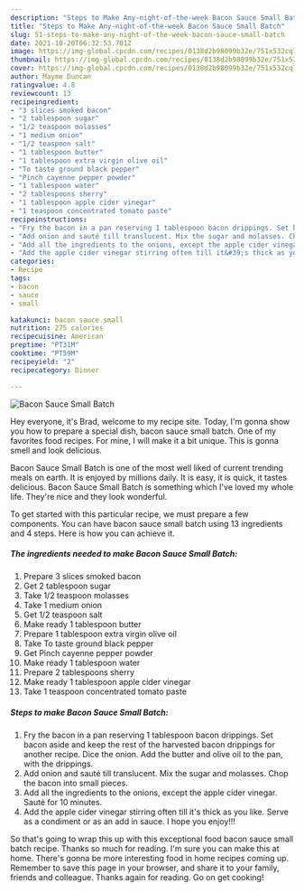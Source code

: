 ```yaml
---
description: "Steps to Make Any-night-of-the-week Bacon Sauce Small Batch"
title: "Steps to Make Any-night-of-the-week Bacon Sauce Small Batch"
slug: 51-steps-to-make-any-night-of-the-week-bacon-sauce-small-batch
date: 2021-10-20T06:32:53.701Z
image: https://img-global.cpcdn.com/recipes/0138d2b98099b32e/751x532cq70/bacon-sauce-small-batch-recipe-main-photo.jpg
thumbnail: https://img-global.cpcdn.com/recipes/0138d2b98099b32e/751x532cq70/bacon-sauce-small-batch-recipe-main-photo.jpg
cover: https://img-global.cpcdn.com/recipes/0138d2b98099b32e/751x532cq70/bacon-sauce-small-batch-recipe-main-photo.jpg
author: Mayme Duncan
ratingvalue: 4.8
reviewcount: 13
recipeingredient:
- "3 slices smoked bacon"
- "2 tablespoon sugar"
- "1/2 teaspoon molasses"
- "1 medium onion"
- "1/2 teaspoon salt"
- "1 tablespoon butter"
- "1 tablespoon extra virgin olive oil"
- "To taste ground black pepper"
- "Pinch cayenne pepper powder"
- "1 tablespoon water"
- "2 tablespoons sherry"
- "1 tablespoon apple cider vinegar"
- "1 teaspoon concentrated tomato paste"
recipeinstructions:
- "Fry the bacon in a pan reserving 1 tablespoon bacon drippings. Set bacon aside and keep the rest of the harvested bacon drippings for another recipe. Dice the onion. Add the butter and olive oil to the pan, with the drippings."
- "Add onion and sauté till translucent. Mix the sugar and molasses. Chop the bacon into small pieces."
- "Add all the ingredients to the onions, except the apple cider vinegar. Sauté for 10 minutes."
- "Add the apple cider vinegar stirring often till it&#39;s thick as you like. Serve as a condiment or as an add in sauce. I hope you enjoy!!!"
categories:
- Recipe
tags:
- bacon
- sauce
- small

katakunci: bacon sauce small 
nutrition: 275 calories
recipecuisine: American
preptime: "PT31M"
cooktime: "PT59M"
recipeyield: "2"
recipecategory: Dinner

---
```



![Bacon Sauce Small Batch](https://img-global.cpcdn.com/recipes/0138d2b98099b32e/751x532cq70/bacon-sauce-small-batch-recipe-main-photo.jpg)

Hey everyone, it's Brad, welcome to my recipe site. Today, I'm gonna show you how to prepare a special dish, bacon sauce small batch. One of my favorites food recipes. For mine, I will make it a bit unique. This is gonna smell and look delicious.



Bacon Sauce Small Batch is one of the most well liked of current trending meals on earth. It is enjoyed by millions daily. It is easy, it is quick, it tastes delicious. Bacon Sauce Small Batch is something which I've loved my whole life. They're nice and they look wonderful.


To get started with this particular recipe, we must prepare a few components. You can have bacon sauce small batch using 13 ingredients and 4 steps. Here is how you can achieve it.

<!--inarticleads1-->

##### The ingredients needed to make Bacon Sauce Small Batch:

1. Prepare 3 slices smoked bacon
1. Get 2 tablespoon sugar
1. Take 1/2 teaspoon molasses
1. Take 1 medium onion
1. Get 1/2 teaspoon salt
1. Make ready 1 tablespoon butter
1. Prepare 1 tablespoon extra virgin olive oil
1. Take To taste ground black pepper
1. Get Pinch cayenne pepper powder
1. Make ready 1 tablespoon water
1. Prepare 2 tablespoons sherry
1. Make ready 1 tablespoon apple cider vinegar
1. Take 1 teaspoon concentrated tomato paste




<!--inarticleads2-->

##### Steps to make Bacon Sauce Small Batch:

1. Fry the bacon in a pan reserving 1 tablespoon bacon drippings. Set bacon aside and keep the rest of the harvested bacon drippings for another recipe. Dice the onion. Add the butter and olive oil to the pan, with the drippings.
1. Add onion and sauté till translucent. Mix the sugar and molasses. Chop the bacon into small pieces.
1. Add all the ingredients to the onions, except the apple cider vinegar. Sauté for 10 minutes.
1. Add the apple cider vinegar stirring often till it&#39;s thick as you like. Serve as a condiment or as an add in sauce. I hope you enjoy!!!




So that's going to wrap this up with this exceptional food bacon sauce small batch recipe. Thanks so much for reading. I'm sure you can make this at home. There's gonna be more interesting food in home recipes coming up. Remember to save this page in your browser, and share it to your family, friends and colleague. Thanks again for reading. Go on get cooking!
